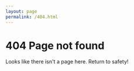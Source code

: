 ```yaml
---
layout: page
permalink: /404.html
---
```


# 404 Page not found

Looks like there isn't a page here. Return to safety!